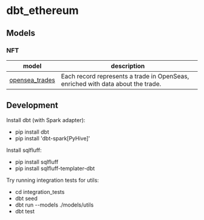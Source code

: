 # dbt_ethereum


## Models


### NFT


| **model**                                                                                                 | **description**                                                                 |
|-----------------------------------------------------------------------------------------------------------|---------------------------------------------------------------------------------|
| [opensea_trades](https://github.com/datawaves-xyz/dbt_ethereum/blob/master/models/nft/opensea_trades.sql) | Each record represents a trade in OpenSeas, enriched with data about the trade. |



## Development


Install dbt (with Spark adapter):

- pip install dbt
- pip install 'dbt-spark[PyHive]'


Install sqlfluff:

- pip install sqlfluff
- pip install sqlfluff-templater-dbt


Try running integration tests for utils:

- cd integration_tests
- dbt seed
- dbt run --models ./models/utils
- dbt test